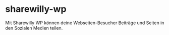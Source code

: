 # sharewilly-wp
Mit Sharewilly WP können deine Webseiten-Besucher Beiträge und Seiten in den Sozialen Medien teilen.
